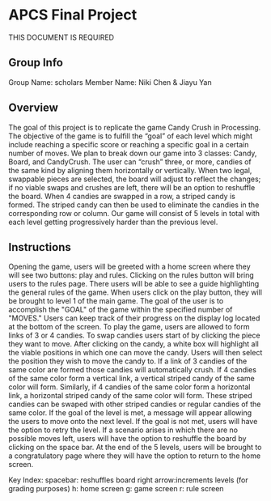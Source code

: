 # APCS Final Project
THIS DOCUMENT IS REQUIRED

## Group Info
Group Name: scholars
Member Name: Niki Chen & Jiayu Yan

## Overview
The goal of this project is to replicate the game Candy Crush in Processing. The objective of the game is to fulfill the “goal” of each level which might include reaching a specific score or reaching a specific goal in a certain number of moves. We plan to break down our game into 3 classes: Candy, Board, and CandyCrush. The user can “crush” three, or more, candies of the same kind by aligning them horizontally or vertically. When two legal, swappable pieces are selected, the board will adjust to reflect the changes; if no viable swaps and crushes are left, there will be an option to reshuffle the board. When 4 candies are swapped in a row, a striped candy is formed. The striped candy can then be used to eliminate the candies in the corresponding row or column. Our game will consist of 5 levels in total with each level getting progressively harder than the previous level.

## Instructions
Opening the game, users will be greeted with a home screen where they will see two buttons: play and rules. Clicking on the rules button will bring users to the rules page. There users will be able to see a guide highlighting the general rules of the game. When users click on the play button, they will be brought to level 1 of the main game. The goal of the user is to accomplish the "GOAL" of the game within the specified number of "MOVES." Users can keep track of their progress on the display log located at the bottom of the screen. To play the game, users are allowed to form links of 3 or 4 candies. To swap candies users start of by clicking the piece they want to move. After clicking on the candy, a white box will highlight all the viable positions in which one can move the candy. Users will then select the position they wish to move the candy to. If a link of 3 candies of the same color are formed those candies will automatically crush. If 4 candies of the same color form a vertical link, a vertical striped candy of the same color will form. Similarly, if 4 candies of the same color form a horizontal link, a horizontal striped candy of the same color will form. These striped candies can be swaped with other striped candies or regular candies of the same color. If the goal of the level is met, a message will appear allowing the users to move onto the next level. If the goal is not met, users will have the option to retry the level. If a scenario arises in which there are no possible moves left, users will have the option to reshuffle the board by clicking on the space bar. At the end of the 5 levels, users will be brought to a congratulatory page where they will have the option to return to the home screen.

Key Index:
spacebar: reshuffles board
right arrow:increments levels (for grading purposes)
h: home screen
g: game screen
r: rule screen 
